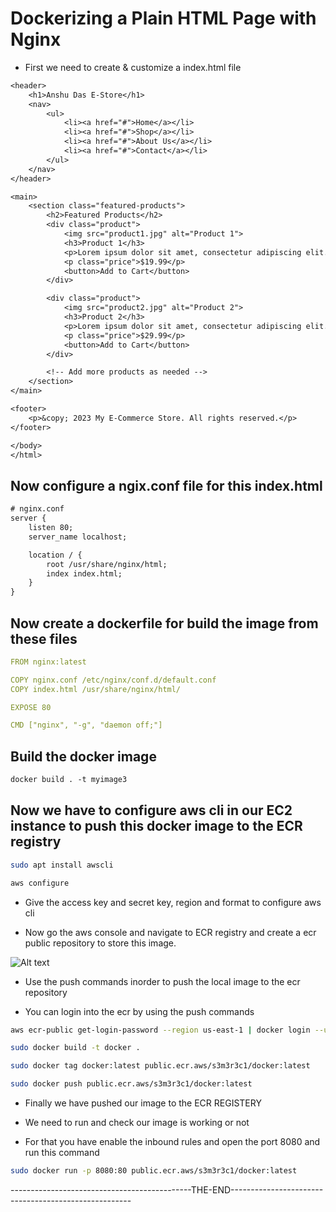 # Dockerizing a Plain HTML Page with Nginx

* First we need to create & customize a index.html file

```txt
<header>
    <h1>Anshu Das E-Store</h1>
    <nav>
        <ul>
            <li><a href="#">Home</a></li>
            <li><a href="#">Shop</a></li>
            <li><a href="#">About Us</a></li>
            <li><a href="#">Contact</a></li>
        </ul>
    </nav>
</header>

<main>
    <section class="featured-products">
        <h2>Featured Products</h2>
        <div class="product">
            <img src="product1.jpg" alt="Product 1">
            <h3>Product 1</h3>
            <p>Lorem ipsum dolor sit amet, consectetur adipiscing elit.</p>
            <p class="price">$19.99</p>
            <button>Add to Cart</button>
        </div>

        <div class="product">
            <img src="product2.jpg" alt="Product 2">
            <h3>Product 2</h3>
            <p>Lorem ipsum dolor sit amet, consectetur adipiscing elit.</p>
            <p class="price">$29.99</p>
            <button>Add to Cart</button>
        </div>

        <!-- Add more products as needed -->
    </section>
</main>

<footer>
    <p>&copy; 2023 My E-Commerce Store. All rights reserved.</p>
</footer>

</body>
</html>
```

## Now configure a ngix.conf file for this index.html

```txt
# nginx.conf
server {
    listen 80;
    server_name localhost;

    location / {
        root /usr/share/nginx/html;
        index index.html;
    }
}
```

## Now create a dockerfile for build the image from these files

```yml
FROM nginx:latest

COPY nginx.conf /etc/nginx/conf.d/default.conf
COPY index.html /usr/share/nginx/html/

EXPOSE 80

CMD ["nginx", "-g", "daemon off;"]
```

## Build the docker image

```txt
docker build . -t myimage3
```

## Now we have to configure aws cli in our EC2 instance to push this docker image to the ECR registry

```bash
sudo apt install awscli
```

```bash
aws configure
```

* Give the access key and secret key, region and format to configure aws cli

* Now go the aws console and navigate to ECR registry and create a ecr public repository to store this image.


![Alt text](ecr_repository.png)

* Use the push commands inorder to push the local image to the ecr repository

* You can login into the ecr by using the push commands

```bash
aws ecr-public get-login-password --region us-east-1 | docker login --username AWS --password-stdin *****
```

```bash
sudo docker build -t docker .
```

```bash
sudo docker tag docker:latest public.ecr.aws/s3m3r3c1/docker:latest
```

```bash
sudo docker push public.ecr.aws/s3m3r3c1/docker:latest
```

* Finally we have pushed our image to the ECR REGISTERY


* We need to run and check our image is working or not 

* For that you have enable the inbound rules and open the port 8080 and run this command

```bash
sudo docker run -p 8080:80 public.ecr.aws/s3m3r3c1/docker:latest
```

---------------------------------------------THE-END-----------------------------------------------------

